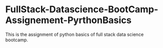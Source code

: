# FullStack-Datascience-BootCamp-Assignement-PyrthonBasics
This is the assignment of python basics of full stack data science bootcamp.
